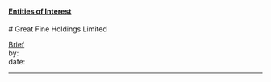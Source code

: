 #### [Entities of Interest](/list.html)
<link rel="stylesheet" type="text/css" href="../../assets/style.css">
# Great Fine Holdings Limited

[comment]: <> (Add/Remove information below as you want)
[comment]: <> (Markdown cheatsheet: https://github.com/adam-p/markdown-here/wiki/Markdown-Cheatsheet)
[Brief](Brief.md)  
by:  
date:  

---
[comment]: <> (Add your content here)